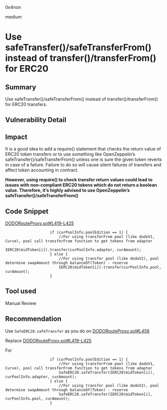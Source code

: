0x4non

medium

# Use safeTransfer()/safeTransferFrom() instead of transfer()/transferFrom() for ERC20

## Summary
Use safeTransfer()/safeTransferFrom() instead of transfer()/transferFrom() for ERC20 transfers.

## Vulnerability Detail

## Impact
It is a good idea to add a require() statement that checks the return value of ERC20 token transfers or to use something like OpenZeppelin’s safeTransfer()/safeTransferFrom() unless one is sure the given token reverts in case of a failure. Failure to do so will cause silent failures of transfers and affect token accounting in contract.

**However, using require() to check transfer return values could lead to issues with non-compliant ERC20 tokens which do not return a boolean value. Therefore, it’s highly advised to use OpenZeppelin’s safeTransfer()/safeTransferFrom()**



## Code Snippet

[DODORouteProxy.sol#L419-L425](https://github.com/sherlock-audit/2022-11-dodo/blob/main/contracts/SmartRoute/DODORouteProxy.sol#L419-L425)
```solidity
                    if (curPoolInfo.poolEdition == 1) {
                        //For using transferFrom pool (like dodoV1, Curve), pool call transferFrom function to get tokens from adapter
                        IERC20(midToken[i]).transfer(curPoolInfo.adapter, curAmount);
                    } else {
                        //For using transfer pool (like dodoV2), pool determine swapAmount through balanceOf(Token) - reserve
                        IERC20(midToken[i]).transfer(curPoolInfo.pool, curAmount);
                    }
```


## Tool used
Manual Review

## Recommendation
Use `SafeERC20.safeTransfer` as you do on [DODORouteProxy.sol#L456](https://github.com/sherlock-audit/2022-11-dodo/blob/main/contracts/SmartRoute/DODORouteProxy.sol#L456)

Replace [DODORouteProxy.sol#L419-L425](https://github.com/sherlock-audit/2022-11-dodo/blob/main/contracts/SmartRoute/DODORouteProxy.sol#L419-L425)

For
```solidity
                    if (curPoolInfo.poolEdition == 1) {
                        //For using transferFrom pool (like dodoV1, Curve), pool call transferFrom function to get tokens from adapter
                        SafeERC20.safeTransfer(IERC20(midToken[i]), curPoolInfo.adapter, curAmount);
                    } else {
                        //For using transfer pool (like dodoV2), pool determine swapAmount through balanceOf(Token) - reserve
                        SafeERC20.safeTransfer(IERC20(midToken[i], curPoolInfo.pool, curAmount);
                    }
```